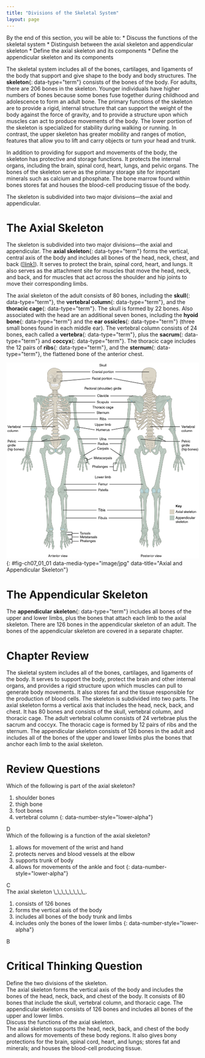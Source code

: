 ```yaml
---
title: "Divisions of the Skeletal System"
layout: page
---
```



<div data-type="abstract" markdown="1">
By the end of this section, you will be able to:
* Discuss the functions of the skeletal system
* Distinguish between the axial skeleton and appendicular skeleton
* Define the axial skeleton and its components
* Define the appendicular skeleton and its components

</div>

The skeletal system includes all of the bones, cartilages, and ligaments of the body that support and give shape to the body and body structures. The **skeleton**{: data-type="term"} consists of the bones of the body. For adults, there are 206 bones in the skeleton. Younger individuals have higher numbers of bones because some bones fuse together during childhood and adolescence to form an adult bone. The primary functions of the skeleton are to provide a rigid, internal structure that can support the weight of the body against the force of gravity, and to provide a structure upon which muscles can act to produce movements of the body. The lower portion of the skeleton is specialized for stability during walking or running. In contrast, the upper skeleton has greater mobility and ranges of motion, features that allow you to lift and carry objects or turn your head and trunk.

In addition to providing for support and movements of the body, the skeleton has protective and storage functions. It protects the internal organs, including the brain, spinal cord, heart, lungs, and pelvic organs. The bones of the skeleton serve as the primary storage site for important minerals such as calcium and phosphate. The bone marrow found within bones stores fat and houses the blood-cell producing tissue of the body.

The skeleton is subdivided into two major divisions—the axial and appendicular.

# The Axial Skeleton

The skeleton is subdivided into two major divisions—the axial and appendicular. The **axial skeleton**{: data-type="term"} forms the vertical, central axis of the body and includes all bones of the head, neck, chest, and back ([\[link\]](#fig-ch07_01_01)). It serves to protect the brain, spinal cord, heart, and lungs. It also serves as the attachment site for muscles that move the head, neck, and back, and for muscles that act across the shoulder and hip joints to move their corresponding limbs.

The axial skeleton of the adult consists of 80 bones, including the **skull**{: data-type="term"}, the **vertebral column**{: data-type="term"}, and the **thoracic cage**{: data-type="term"}. The skull is formed by 22 bones. Also associated with the head are an additional seven bones, including the **hyoid bone**{: data-type="term"} and the **ear ossicles**{: data-type="term"} (three small bones found in each middle ear). The vertebral column consists of 24 bones, each called a **vertebra**{: data-type="term"}, plus the **sacrum**{: data-type="term"} and **coccyx**{: data-type="term"}. The thoracic cage includes the 12 pairs of **ribs**{: data-type="term"}, and the **sternum**{: data-type="term"}, the flattened bone of the anterior chest.

![This diagram shows the human skeleton and identifies the major bones. The left panel shows the anterior view (from the front) and the right panel shows the posterior view (from the back).](../resources/701_Axial_Skeleton-01.jpg "The axial skeleton supports the head, neck, back, and chest and thus forms the vertical axis of the body. It consists of the skull, vertebral column (including the sacrum and coccyx), and the thoracic cage, formed by the ribs and sternum. The appendicular skeleton is made up of all bones of the upper and lower limbs."){: #fig-ch07_01_01 data-media-type="image/jpg" data-title="Axial and Appendicular Skeleton"}

# The Appendicular Skeleton

The **appendicular skeleton**{: data-type="term"} includes all bones of the upper and lower limbs, plus the bones that attach each limb to the axial skeleton. There are 126 bones in the appendicular skeleton of an adult. The bones of the appendicular skeleton are covered in a separate chapter.

# Chapter Review

The skeletal system includes all of the bones, cartilages, and ligaments of the body. It serves to support the body, protect the brain and other internal organs, and provides a rigid structure upon which muscles can pull to generate body movements. It also stores fat and the tissue responsible for the production of blood cells. The skeleton is subdivided into two parts. The axial skeleton forms a vertical axis that includes the head, neck, back, and chest. It has 80 bones and consists of the skull, vertebral column, and thoracic cage. The adult vertebral column consists of 24 vertebrae plus the sacrum and coccyx. The thoracic cage is formed by 12 pairs of ribs and the sternum. The appendicular skeleton consists of 126 bones in the adult and includes all of the bones of the upper and lower limbs plus the bones that anchor each limb to the axial skeleton.

# Review Questions

<div data-type="exercise">
<div data-type="problem" markdown="1">
Which of the following is part of the axial skeleton?

1.  shoulder bones
2.  thigh bone
3.  foot bones
4.  vertebral column
{: data-number-style="lower-alpha"}

</div>
<div data-type="solution" markdown="1">
D

</div>
</div>

<div data-type="exercise">
<div data-type="problem" markdown="1">
Which of the following is a function of the axial skeleton?

1.  allows for movement of the wrist and hand
2.  protects nerves and blood vessels at the elbow
3.  supports trunk of body
4.  allows for movements of the ankle and foot
{: data-number-style="lower-alpha"}

</div>
<div data-type="solution" markdown="1">
C

</div>
</div>

<div data-type="exercise">
<div data-type="problem" markdown="1">
The axial skeleton \_\_\_\_\_\_\_\_.

1.  consists of 126 bones
2.  forms the vertical axis of the body
3.  includes all bones of the body trunk and limbs
4.  includes only the bones of the lower limbs
{: data-number-style="lower-alpha"}

</div>
<div data-type="solution" markdown="1">
B

</div>
</div>

# Critical Thinking Question

<div data-type="exercise">
<div data-type="problem" markdown="1">
Define the two divisions of the skeleton.

</div>
<div data-type="solution" markdown="1">
The axial skeleton forms the vertical axis of the body and includes the bones of the head, neck, back, and chest of the body. It consists of 80 bones that include the skull, vertebral column, and thoracic cage. The appendicular skeleton consists of 126 bones and includes all bones of the upper and lower limbs.

</div>
</div>

<div data-type="exercise">
<div data-type="problem" markdown="1">
Discuss the functions of the axial skeleton.

</div>
<div data-type="solution" markdown="1">
The axial skeleton supports the head, neck, back, and chest of the body and allows for movements of these body regions. It also gives bony protections for the brain, spinal cord, heart, and lungs; stores fat and minerals; and houses the blood-cell producing tissue.

</div>
</div>

